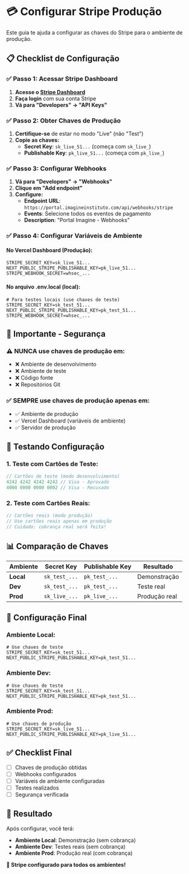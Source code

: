 # 💳 Configurar Stripe Produção

Este guia te ajuda a configurar as chaves do Stripe para o ambiente de produção.

## 📋 Checklist de Configuração

### **✅ Passo 1: Acessar Stripe Dashboard**

1. **Acesse o [Stripe Dashboard](https://dashboard.stripe.com)**
2. **Faça login** com sua conta Stripe
3. **Vá para "Developers" → "API Keys"**

### **✅ Passo 2: Obter Chaves de Produção**

1. **Certifique-se** de estar no modo "Live" (não "Test")
2. **Copie as chaves:**
   - **Secret Key**: `sk_live_51...` (começa com `sk_live_`)
   - **Publishable Key**: `pk_live_51...` (começa com `pk_live_`)

### **✅ Passo 3: Configurar Webhooks**

1. **Vá para "Developers" → "Webhooks"**
2. **Clique em "Add endpoint"**
3. **Configure:**
   - **Endpoint URL**: `https://portal.imagineinstituto.com/api/webhooks/stripe`
   - **Events**: Selecione todos os eventos de pagamento
   - **Description**: "Portal Imagine - Webhooks"

### **✅ Passo 4: Configurar Variáveis de Ambiente**

#### **No Vercel Dashboard (Produção):**
```env
STRIPE_SECRET_KEY=sk_live_51...
NEXT_PUBLIC_STRIPE_PUBLISHABLE_KEY=pk_live_51...
STRIPE_WEBHOOK_SECRET=whsec_...
```

#### **No arquivo .env.local (local):**
```env
# Para testes locais (use chaves de teste)
STRIPE_SECRET_KEY=sk_test_51...
NEXT_PUBLIC_STRIPE_PUBLISHABLE_KEY=pk_test_51...
STRIPE_WEBHOOK_SECRET=whsec_...
```

## 🚨 Importante - Segurança

### **⚠️ NUNCA use chaves de produção em:**
- ❌ Ambiente de desenvolvimento
- ❌ Ambiente de teste
- ❌ Código fonte
- ❌ Repositórios Git

### **✅ SEMPRE use chaves de produção apenas em:**
- ✅ Ambiente de produção
- ✅ Vercel Dashboard (variáveis de ambiente)
- ✅ Servidor de produção

## 🧪 Testando Configuração

### **1. Teste com Cartões de Teste:**
```javascript
// Cartões de teste (modo desenvolvimento)
4242 4242 4242 4242 // Visa - Aprovado
4000 0000 0000 0002 // Visa - Recusado
```

### **2. Teste com Cartões Reais:**
```javascript
// Cartões reais (modo produção)
// Use cartões reais apenas em produção
// Cuidado: cobrança real será feita!
```

## 📊 Comparação de Chaves

| Ambiente | Secret Key | Publishable Key | Resultado |
|----------|------------|-----------------|-----------|
| **Local** | `sk_test_...` | `pk_test_...` | Demonstração |
| **Dev** | `sk_test_...` | `pk_test_...` | Teste real |
| **Prod** | `sk_live_...` | `pk_live_...` | Produção real |

## 🔧 Configuração Final

### **Ambiente Local:**
```env
# Use chaves de teste
STRIPE_SECRET_KEY=sk_test_51...
NEXT_PUBLIC_STRIPE_PUBLISHABLE_KEY=pk_test_51...
```

### **Ambiente Dev:**
```env
# Use chaves de teste
STRIPE_SECRET_KEY=sk_test_51...
NEXT_PUBLIC_STRIPE_PUBLISHABLE_KEY=pk_test_51...
```

### **Ambiente Prod:**
```env
# Use chaves de produção
STRIPE_SECRET_KEY=sk_live_51...
NEXT_PUBLIC_STRIPE_PUBLISHABLE_KEY=pk_live_51...
```

## ✅ Checklist Final

- [ ] Chaves de produção obtidas
- [ ] Webhooks configurados
- [ ] Variáveis de ambiente configuradas
- [ ] Testes realizados
- [ ] Segurança verificada

## 🎯 Resultado

Após configurar, você terá:

- **Ambiente Local**: Demonstração (sem cobrança)
- **Ambiente Dev**: Testes reais (sem cobrança)
- **Ambiente Prod**: Produção real (com cobrança)

**🚀 Stripe configurado para todos os ambientes!**
